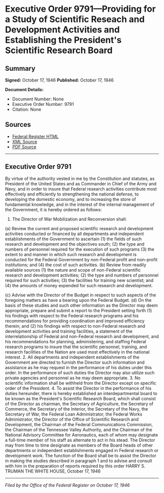 # Executive Order 9791—Providing for a Study of Scientific Reseach and Development Activities and Establishing the President's Scientific Research Board

## Summary

**Signed:** October 17, 1946
**Published:** October 17, 1946

**Document Details:**
- Document Number: None
- Executive Order Number: 9791
- Citation: None

## Sources
- [Federal Register HTML](https://www.presidency.ucsb.edu/documents/executive-order-9791-providing-for-study-scientific-reseach-and-development-activities-and)
- [XML Source](None)
- [PDF Source](None)

---

## Executive Order 9791

By virtue of the authority vested in me by the Constitution and statutes, as President of the United States and as Commander in Chief of the Army and Navy, and in order to insure that Federal research activities contribute most effectively and efficiently to strengthening the national defense, to developing the domestic economy, and to increasing the store of fundamental knowledge, and in the interest of the internal management of the Government, it is hereby ordered as follows:
1. The Director of War Mobilization and Reconversion shall:

(a) Review the current and proposed scientific research and development activities conducted or financed by all departments and independent establishments of the Government to ascertain (1) the fields of such research and development and the objectives south; (2) the type and numbers of personnel required for the execution of such programs (3) the extent to and manner in which such research and development is conducted for the Federal Government by non-Federal profit and non-profit institutions; and (4) the cost of such activities.
(b) Review from readily available sources (1) the nature and scope of non-Federal scientific research and development activities; (2) the type and numbers of personnel required for such activities; (3) the facilities for training new scientist; and (4) the amounts of money expended for such research and development.

(c) Advise with the Director of the Budget in respect to such aspects of the foregoing matters as have a bearing upon the Federal Budget.
(d) On the basis of these studies and such other information as the Director may deem appropriate, prepare and submit a report to the President setting forth (1) his findings with respect to the Federal research programs and his recommendations for providing coordination and improved efficiency therein; and (2) his findings with respect to non-Federal research and development activities and training facilities, a statement of the interrelationship of Federal and non-Federal research and development, and his recommendations for planning, administering, and staffing Federal research programs to insure that the scientific personnel, training, and research facilities of the Nation are used most effectively in the national interest.
2. All departments and independent establishments of the Government are directed to furnish the Director such information and assistance as he may request in the performance of his duties under this order. In the performance of such duties the Director may also utilize such private agencies and personnel as he may deem appropriate.
3. No scientific information shall be withheld from the Director except on specific order of the President.
4. To assist the Director in the performance of his duties hereunder, there is hereby established an interdepartmental board to be known as the President's Scientific Research Board, which shall consist of the Director as chairman, the Secretary of Agriculture, the Secretary of Commerce, the Secretary of the Interior, the Secretary of the Navy, the Secretary of War, the Federal Loan Administrator, the Federal Works Administrator, the Director of the Office of Scientific Research and Development, the Chairman of the Federal Communications Commission, the Chairman of the Tennessee Valley Authority, and the Chairman of the National Advisory Committee for Aeronautics, each of whom may designate a full-time member of his staff as alternate to act in his stead. The Director may from time to time designate as members of the Board heads of other departments or independent establishments engaged in Federal research or development work. The function of the Board shall be to assist the Director in making the studies described in paragraph 1 and to advise and consult with him in the preparation of reports required by this order
HARRY S. TRUMAN
THE WHITE HOUSE,
October 17, 1946

---

*Filed by the Office of the Federal Register on October 17, 1946*
